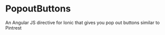 # PopoutButtons
An Angular JS directive for Ionic that gives you pop out buttons similar to Pintrest
